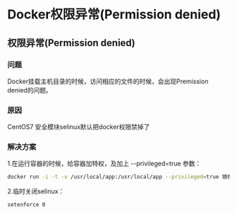 # Docker权限异常(Permission denied)

## 权限异常(Permission denied)

### 问题

Docker挂载主机目录的时候，访问相应的文件的时候，会出现Premission denied的问题。

### 原因

CentOS7 安全模块selinux默认把docker权限禁掉了

### 解决方案

1.在运行容器的时候，给容器加特权，及加上 --privileged=true 参数：

```sh
docker run -i -t -v /usr/local/app:/usr/local/app --privileged=true 镜像id /bin/bash
```

2.临时关闭selinux：

```sh
setenforce 0
```

